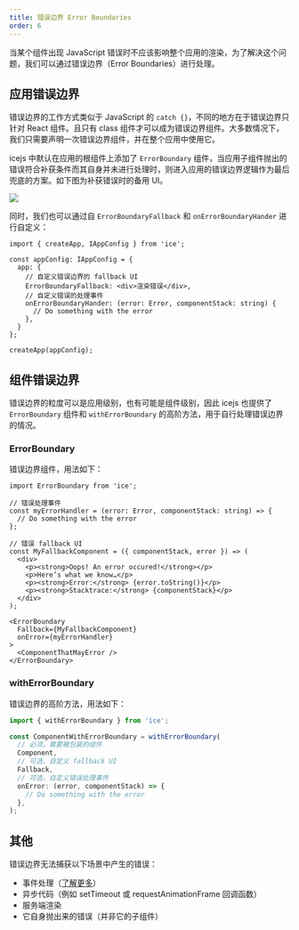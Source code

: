 ```yaml
---
title: 错误边界 Error Boundaries
order: 6
---
```


当某个组件出现 JavaScript 错误时不应该影响整个应用的渲染，为了解决这个问题，我们可以通过错误边界（Error Boundaries）进行处理。

## 应用错误边界

错误边界的工作方式类似于 JavaScript 的 `catch {}`，不同的地方在于错误边界只针对 React 组件。且只有 class 组件才可以成为错误边界组件。大多数情况下，我们只需要声明一次错误边界组件，并在整个应用中使用它。

icejs 中默认在应用的根组件上添加了 `ErrorBoundary` 组件，当应用子组件抛出的错误符合补获条件而其自身并未进行处理时，则进入应用的错误边界逻辑作为最后兜底的方案。如下图为补获错误时的备用 UI。

![](https://img.alicdn.com/tfs/TB19vuyBrY1gK0jSZTEXXXDQVXa-923-618.png)

同时，我们也可以通过自 `ErrorBoundaryFallback` 和 `onErrorBoundaryHander` 进行自定义：

```tsx
import { createApp, IAppConfig } from 'ice';

const appConfig: IAppConfig = {
  app: {
    // 自定义错误边界的 fallback UI
    ErrorBoundaryFallback: <div>渲染错误</div>,
    // 自定义错误的处理事件
    onErrorBoundaryHander: (error: Error, componentStack: string) {
      // Do something with the error
    },
  }
};

createApp(appConfig);
```

## 组件错误边界

错误边界的粒度可以是应用级别，也有可能是组件级别，因此 icejs 也提供了 `ErrorBoundary` 组件和 `withErrorBoundary` 的高阶方法，用于自行处理错误边界的情况。

### ErrorBoundary

错误边界组件，用法如下：

```tsx
import ErrorBoundary from 'ice';

// 错误处理事件
const myErrorHandler = (error: Error, componentStack: string) => {
  // Do something with the error
};

// 错误 fallback UI
const MyFallbackComponent = ({ componentStack, error }) => (
  <div>
    <p><strong>Oops! An error occured!</strong></p>
    <p>Here’s what we know…</p>
    <p><strong>Error:</strong> {error.toString()}</p>
    <p><strong>Stacktrace:</strong> {componentStack}</p>
  </div>
);

<ErrorBoundary
  Fallback={MyFallbackComponent}
  onError={myErrorHandler}
>
  <ComponentThatMayError />
</ErrorBoundary>
```

### withErrorBoundary

错误边界的高阶方法，用法如下：

```ts
import { withErrorBoundary } from 'ice';

const ComponentWithErrorBoundary = withErrorBoundary(
  // 必须，需要被包装的组件
  Component,
  // 可选，自定义 fallback UI
  Fallback,
  // 可选，自定义错误处理事件
  onError: (error, componentStack) => {
    // Do something with the error
  },
);
```

## 其他

错误边界无法捕获以下场景中产生的错误：

* 事件处理（[了解更多](https://reactjs.org/docs/error-boundaries.html#how-about-event-handlers)）
* 异步代码（例如 setTimeout 或 requestAnimationFrame 回调函数）
* 服务端渲染
* 它自身抛出来的错误（并非它的子组件）
